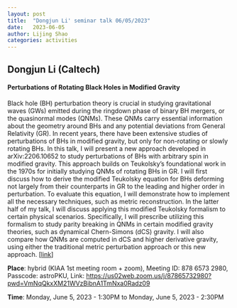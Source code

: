 ```yaml
---
layout: post
title:  "Dongjun Li' seminar talk 06/05/2023"
date:   2023-06-05
author: Lijing Shao
categories: activities
---
```


## Dongjun Li (Caltech)

#### Perturbations of Rotating Black Holes in Modified Gravity

Black hole (BH) perturbation theory is crucial in studying gravitational waves (GWs) emitted during the ringdown phase of binary BH mergers, or the quasinormal modes (QNMs). These QNMs carry essential information about the geometry around BHs and any potential deviations from General Relativity (GR). In recent years, there have been extensive studies of perturbations of BHs in modified gravity, but only for non-rotating or slowly rotating BHs. In this talk, I will present a new approach developed in arXiv:2206.10652 to study perturbations of BHs with arbitrary spin in modified gravity. This approach builds on Teukolsky’s foundational work in the 1970s for initially studying QNMs of rotating BHs in GR. I will first discuss how to derive the modified Teukolsky equation for BHs deforming not largely from their counterparts in GR to the leading and higher order in perturbation. To evaluate this equation, I will demonstrate how to implement all the necessary techniques, such as metric reconstruction. In the latter half of my talk, I will discuss applying this modified Teukolsky formalism to certain physical scenarios. Specifically, I will prescribe utilizing this formalism to study parity breaking in QNMs in certain modified gravity theories, such as dynamical Chern-Simons (dCS) gravity. I will also compare how QNMs are computed in dCS and higher derivative gravity, using either the traditional metric perturbation approach or this new approach.
[[link](https://kiaa.pku.edu.cn/info/1025/8940.htm)]

**Place**: hybrid (KIAA 1st meeting room + zoom), Meeting ID: 878 6573 2980, Passcode: astroPKU, Link: https://us02web.zoom.us/j/87865732980?pwd=VmNqQkxXM21WVzBibnA1TmNxa0Radz09

**Time**: Monday, June 5, 2023 - 1:30PM to Monday, June 5, 2023 - 2:30PM
